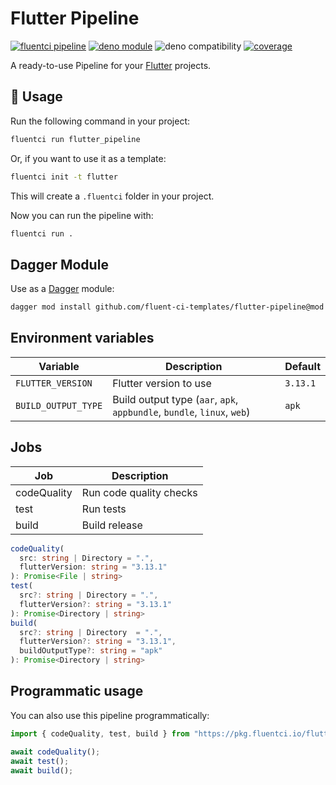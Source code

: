 # Flutter Pipeline

[![fluentci pipeline](https://img.shields.io/badge/dynamic/json?label=pkg.fluentci.io&labelColor=%23000&color=%23460cf1&url=https%3A%2F%2Fapi.fluentci.io%2Fv1%2Fpipeline%2Fflutter_pipeline&query=%24.version)](https://pkg.fluentci.io/flutter_pipeline)
[![deno module](https://shield.deno.dev/x/flutter_pipeline)](https://deno.land/x/flutter_pipeline)
![deno compatibility](https://shield.deno.dev/deno/^1.37)
[![coverage](https://img.shields.io/codecov/c/gh/fluent-ci-templates/flutter-pipeline)](https://codecov.io/gh/fluent-ci-templates/flutter-pipeline)

A ready-to-use Pipeline for your [Flutter](https://flutter.dev/) projects.

## 🚀 Usage

Run the following command in your project:

```bash
fluentci run flutter_pipeline
```

Or, if you want to use it as a template:

```bash
fluentci init -t flutter
```

This will create a `.fluentci` folder in your project.

Now you can run the pipeline with:

```bash
fluentci run .
```


## Dagger Module

Use as a [Dagger](https://dagger.io) module:

```bash
dagger mod install github.com/fluent-ci-templates/flutter-pipeline@mod
```

## Environment variables

| Variable            | Description            | Default  |
| ------------------- | ---------------------- | -------- |
| `FLUTTER_VERSION`   | Flutter version to use | `3.13.1` |
| `BUILD_OUTPUT_TYPE` | Build output type (`aar`, `apk`, `appbundle`, `bundle`, `linux`, `web`)      | `apk`    |


## Jobs

| Job          | Description             |
| ------------ | ----------------------- |
| codeQuality  | Run code quality checks |
| test         | Run tests               |
| build        | Build release           |


```typescript
codeQuality(
  src: string | Directory = ".",
  flutterVersion: string = "3.13.1"
): Promise<File | string>
test(
  src?: string | Directory = ".",
  flutterVersion?: string = "3.13.1"
): Promise<Directory | string> 
build(
  src?: string | Directory  = ".",
  flutterVersion?: string = "3.13.1",
  buildOutputType?: string = "apk"
): Promise<Directory | string>
```

## Programmatic usage

You can also use this pipeline programmatically:

```ts
import { codeQuality, test, build } from "https://pkg.fluentci.io/flutter_pipeline@v0.7.1/mod.ts";

await codeQuality();
await test();
await build();
```
